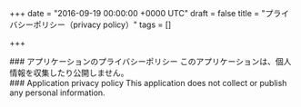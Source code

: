 
+++
date = "2016-09-19 00:00:00 +0000 UTC"
draft = false
title = "プライバシーポリシー（privacy policy）"
tags = []

+++
<div class="section">
    ### アプリケーションのプライバシーポリシー
    このアプリケーションは、個人情報を収集したり公開しません。

</div>
<div class="section">
    ### Application privacy policy
    This application does not collect or publish any personal information.

</div>

